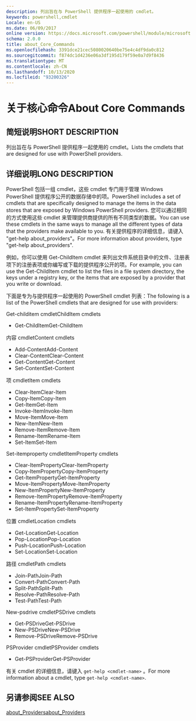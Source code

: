 ```yaml
---
description: 列出旨在与 PowerShell 提供程序一起使用的 cmdlet。
keywords: powershell,cmdlet
Locale: en-US
ms.date: 06/09/2017
online version: https://docs.microsoft.com/powershell/module/microsoft.powershell.core/about/about_core_commands?view=powershell-5.1&WT.mc_id=ps-gethelp
schema: 2.0.0
title: about_Core_Commands
ms.openlocfilehash: 3391dce21cec5080020640be75e4c4df9da0c812
ms.sourcegitcommit: f874dc1d4236e06a3df195d179f59e0a7d9f8436
ms.translationtype: MT
ms.contentlocale: zh-CN
ms.lasthandoff: 10/13/2020
ms.locfileid: "93200326"
---
```

# <a name="about-core-commands"></a><span data-ttu-id="85ec2-104">关于核心命令</span><span class="sxs-lookup"><span data-stu-id="85ec2-104">About Core Commands</span></span>

## <a name="short-description"></a><span data-ttu-id="85ec2-105">简短说明</span><span class="sxs-lookup"><span data-stu-id="85ec2-105">SHORT DESCRIPTION</span></span>

<span data-ttu-id="85ec2-106">列出旨在与 PowerShell 提供程序一起使用的 cmdlet。</span><span class="sxs-lookup"><span data-stu-id="85ec2-106">Lists the cmdlets that are designed for use with PowerShell providers.</span></span>

## <a name="long-description"></a><span data-ttu-id="85ec2-107">详细说明</span><span class="sxs-lookup"><span data-stu-id="85ec2-107">LONG DESCRIPTION</span></span>

<span data-ttu-id="85ec2-108">PowerShell 包括一组 cmdlet，这些 cmdlet 专门用于管理 Windows PowerShell 提供程序公开的数据存储中的项。</span><span class="sxs-lookup"><span data-stu-id="85ec2-108">PowerShell includes a set of cmdlets that are specifically designed to manage the items in the data stores that are exposed by Windows PowerShell providers.</span></span>
<span data-ttu-id="85ec2-109">您可以通过相同的方式使用这些 cmdlet 来管理提供商提供的所有不同类型的数据。</span><span class="sxs-lookup"><span data-stu-id="85ec2-109">You can use these cmdlets in the same ways to manage all the different types of data that the providers make available to you.</span></span> <span data-ttu-id="85ec2-110">有关提供程序的详细信息，请键入 "get-help about_providers"。</span><span class="sxs-lookup"><span data-stu-id="85ec2-110">For more information about providers, type "get-help about_providers".</span></span>

<span data-ttu-id="85ec2-111">例如，你可以使用 Get-ChildItem cmdlet 来列出文件系统目录中的文件、注册表项下的注册表项或你编写或下载的提供程序公开的项。</span><span class="sxs-lookup"><span data-stu-id="85ec2-111">For example, you can use the Get-ChildItem cmdlet to list the files in a file system directory, the keys under a registry key, or the items that are exposed by a provider that you write or download.</span></span>

<span data-ttu-id="85ec2-112">下面是专为与提供程序一起使用的 PowerShell cmdlet 列表：</span><span class="sxs-lookup"><span data-stu-id="85ec2-112">The following is a list of the PowerShell cmdlets that are designed for use with providers:</span></span>

<span data-ttu-id="85ec2-113">Get-childitem cmdlet</span><span class="sxs-lookup"><span data-stu-id="85ec2-113">ChildItem cmdlets</span></span>

- <span data-ttu-id="85ec2-114">Get-ChildItem</span><span class="sxs-lookup"><span data-stu-id="85ec2-114">Get-ChildItem</span></span>

<span data-ttu-id="85ec2-115">内容 cmdlet</span><span class="sxs-lookup"><span data-stu-id="85ec2-115">Content cmdlets</span></span>

- <span data-ttu-id="85ec2-116">Add-Content</span><span class="sxs-lookup"><span data-stu-id="85ec2-116">Add-Content</span></span>
- <span data-ttu-id="85ec2-117">Clear-Content</span><span class="sxs-lookup"><span data-stu-id="85ec2-117">Clear-Content</span></span>
- <span data-ttu-id="85ec2-118">Get-Content</span><span class="sxs-lookup"><span data-stu-id="85ec2-118">Get-Content</span></span>
- <span data-ttu-id="85ec2-119">Set-Content</span><span class="sxs-lookup"><span data-stu-id="85ec2-119">Set-Content</span></span>

<span data-ttu-id="85ec2-120">项 cmdlet</span><span class="sxs-lookup"><span data-stu-id="85ec2-120">Item cmdlets</span></span>

- <span data-ttu-id="85ec2-121">Clear-Item</span><span class="sxs-lookup"><span data-stu-id="85ec2-121">Clear-Item</span></span>
- <span data-ttu-id="85ec2-122">Copy-Item</span><span class="sxs-lookup"><span data-stu-id="85ec2-122">Copy-Item</span></span>
- <span data-ttu-id="85ec2-123">Get-Item</span><span class="sxs-lookup"><span data-stu-id="85ec2-123">Get-Item</span></span>
- <span data-ttu-id="85ec2-124">Invoke-Item</span><span class="sxs-lookup"><span data-stu-id="85ec2-124">Invoke-Item</span></span>
- <span data-ttu-id="85ec2-125">Move-Item</span><span class="sxs-lookup"><span data-stu-id="85ec2-125">Move-Item</span></span>
- <span data-ttu-id="85ec2-126">New-Item</span><span class="sxs-lookup"><span data-stu-id="85ec2-126">New-Item</span></span>
- <span data-ttu-id="85ec2-127">Remove-Item</span><span class="sxs-lookup"><span data-stu-id="85ec2-127">Remove-Item</span></span>
- <span data-ttu-id="85ec2-128">Rename-Item</span><span class="sxs-lookup"><span data-stu-id="85ec2-128">Rename-Item</span></span>
- <span data-ttu-id="85ec2-129">Set-Item</span><span class="sxs-lookup"><span data-stu-id="85ec2-129">Set-Item</span></span>

<span data-ttu-id="85ec2-130">Set-itemproperty cmdlet</span><span class="sxs-lookup"><span data-stu-id="85ec2-130">ItemProperty cmdlets</span></span>

- <span data-ttu-id="85ec2-131">Clear-ItemProperty</span><span class="sxs-lookup"><span data-stu-id="85ec2-131">Clear-ItemProperty</span></span>
- <span data-ttu-id="85ec2-132">Copy-ItemProperty</span><span class="sxs-lookup"><span data-stu-id="85ec2-132">Copy-ItemProperty</span></span>
- <span data-ttu-id="85ec2-133">Get-ItemProperty</span><span class="sxs-lookup"><span data-stu-id="85ec2-133">Get-ItemProperty</span></span>
- <span data-ttu-id="85ec2-134">Move-ItemProperty</span><span class="sxs-lookup"><span data-stu-id="85ec2-134">Move-ItemProperty</span></span>
- <span data-ttu-id="85ec2-135">New-ItemProperty</span><span class="sxs-lookup"><span data-stu-id="85ec2-135">New-ItemProperty</span></span>
- <span data-ttu-id="85ec2-136">Remove-ItemProperty</span><span class="sxs-lookup"><span data-stu-id="85ec2-136">Remove-ItemProperty</span></span>
- <span data-ttu-id="85ec2-137">Rename-ItemProperty</span><span class="sxs-lookup"><span data-stu-id="85ec2-137">Rename-ItemProperty</span></span>
- <span data-ttu-id="85ec2-138">Set-ItemProperty</span><span class="sxs-lookup"><span data-stu-id="85ec2-138">Set-ItemProperty</span></span>

<span data-ttu-id="85ec2-139">位置 cmdlet</span><span class="sxs-lookup"><span data-stu-id="85ec2-139">Location cmdlets</span></span>

- <span data-ttu-id="85ec2-140">Get-Location</span><span class="sxs-lookup"><span data-stu-id="85ec2-140">Get-Location</span></span>
- <span data-ttu-id="85ec2-141">Pop-Location</span><span class="sxs-lookup"><span data-stu-id="85ec2-141">Pop-Location</span></span>
- <span data-ttu-id="85ec2-142">Push-Location</span><span class="sxs-lookup"><span data-stu-id="85ec2-142">Push-Location</span></span>
- <span data-ttu-id="85ec2-143">Set-Location</span><span class="sxs-lookup"><span data-stu-id="85ec2-143">Set-Location</span></span>

<span data-ttu-id="85ec2-144">路径 cmdlet</span><span class="sxs-lookup"><span data-stu-id="85ec2-144">Path cmdlets</span></span>

- <span data-ttu-id="85ec2-145">Join-Path</span><span class="sxs-lookup"><span data-stu-id="85ec2-145">Join-Path</span></span>
- <span data-ttu-id="85ec2-146">Convert-Path</span><span class="sxs-lookup"><span data-stu-id="85ec2-146">Convert-Path</span></span>
- <span data-ttu-id="85ec2-147">Split-Path</span><span class="sxs-lookup"><span data-stu-id="85ec2-147">Split-Path</span></span>
- <span data-ttu-id="85ec2-148">Resolve-Path</span><span class="sxs-lookup"><span data-stu-id="85ec2-148">Resolve-Path</span></span>
- <span data-ttu-id="85ec2-149">Test-Path</span><span class="sxs-lookup"><span data-stu-id="85ec2-149">Test-Path</span></span>

<span data-ttu-id="85ec2-150">New-psdrive cmdlet</span><span class="sxs-lookup"><span data-stu-id="85ec2-150">PSDrive cmdlets</span></span>

- <span data-ttu-id="85ec2-151">Get-PSDrive</span><span class="sxs-lookup"><span data-stu-id="85ec2-151">Get-PSDrive</span></span>
- <span data-ttu-id="85ec2-152">New-PSDrive</span><span class="sxs-lookup"><span data-stu-id="85ec2-152">New-PSDrive</span></span>
- <span data-ttu-id="85ec2-153">Remove-PSDrive</span><span class="sxs-lookup"><span data-stu-id="85ec2-153">Remove-PSDrive</span></span>

<span data-ttu-id="85ec2-154">PSProvider cmdlet</span><span class="sxs-lookup"><span data-stu-id="85ec2-154">PSProvider cmdlets</span></span>

- <span data-ttu-id="85ec2-155">Get-PSProvider</span><span class="sxs-lookup"><span data-stu-id="85ec2-155">Get-PSProvider</span></span>

<span data-ttu-id="85ec2-156">有关 cmdlet 的详细信息，请键入 `get-help <cmdlet-name>` 。</span><span class="sxs-lookup"><span data-stu-id="85ec2-156">For more information about a cmdlet, type `get-help <cmdlet-name>`.</span></span>

## <a name="see-also"></a><span data-ttu-id="85ec2-157">另请参阅</span><span class="sxs-lookup"><span data-stu-id="85ec2-157">SEE ALSO</span></span>

[<span data-ttu-id="85ec2-158">about_Providers</span><span class="sxs-lookup"><span data-stu-id="85ec2-158">about_Providers</span></span>](about_Providers.md)
